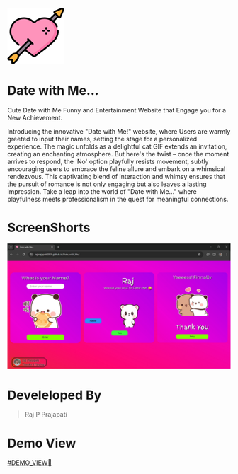 ![icon](drawable/heart_logo.png)
# Date with Me...
Cute Date with Me Funny and Entertainment Website that Engage you for a New Achievement.

Introducing the innovative "Date with Me!" website, where Users are warmly greeted to input their names, setting the stage for a personalized experience. The magic unfolds as a delightful cat GIF extends an invitation, creating an enchanting atmosphere. But here's the twist – once the moment arrives to respond, the 'No' option playfully resists movement, subtly encouraging users to embrace the feline allure and embark on a whimsical rendezvous. This captivating blend of interaction and whimsy ensures that the pursuit of romance is not only engaging but also leaves a lasting impression. Take a leap into the world of "Date with Me..." where playfulness meets professionalism in the quest for meaningful connections.

# ScreenShorts
![screenshots](screenshots/Screenshots-24-01-12_14-39-11_001.jpg)

# Develeloped By
> Raj P Prajapati 

# Demo View
[#DEMO_VIEW🚀](https://rajprajapati2001.github.io/Date_with_Me/)
